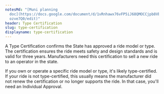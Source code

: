 ```yaml
---
notesMd: "[Muni planning
  doc](https://docs.google.com/document/d/1vRnhawx76vFP5iJ68QMOCCjpb8VbcpgaHBQU\
  ozve7Q0/edit)"
header: Type Certification
slug: type-certification
displayname: type-certification
---
```

A Type Certification confirms the State has approved a ride model or type. The certification ensures the ride meets safety and design standards and is valid for three years. Manufacturers need this certification to sell a new ride to an operator in the state.

If you own or operate a specific ride model or type, it's likely type-certified. If your ride is not type-certified, this usually means the manufacturer did not renew the certification or no longer supports the ride. In that case, you'll need an Individual Approval.
